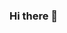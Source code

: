 ### Hi there 👋

<!--
**Alexsandra29/Alexsandra29** is a ✨ _special_ ✨ repository because its `README.md` (this file) appears on your GitHub profile.

Here are some ideas to get you started:

- 🔭 I’m currently working on a project that could help individuals new to Canada
- 🌱 I’m currently learning machine learning
- 👯 I’m looking to collaborate on machine learning and data analytics projects
- 💬 I'm passionate about AI in healthcare and network
- 📫 How to reach me: slnu078@mynorquest.ca
- 😄 Pronouns: she/her
- ⚡Enjoy attending meetups and conferences related to AI
-->
